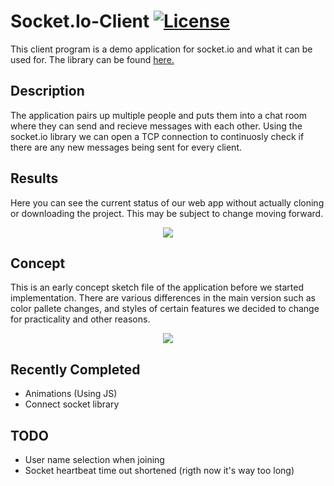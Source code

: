 # Socket.Io-Client [![License](https://img.shields.io/badge/License-Apache%202.0-blue.svg)](https://opensource.org/licenses/Apache-2.0)
This client program is a demo application for socket.io and what it can be used for. The library can be found [here.](https://github.com/socketio/socket.io)

## Description
The application pairs up multiple people and puts them into a chat room where they can send and recieve messages
with each other. Using the socket.io library we can open a TCP connection to continuosly check if there are any new messages being sent for every client.

## Results
Here you can see the current status of our web app without actually cloning or downloading the project. This may be subject to change moving forward.

<p align= "center">
  <img src= "https://i.imgur.com/zI9xnMc.png"/>
</p>


## Concept
This is an early concept sketch file of the application before we started implementation. There are various differences in the main version such as color pallete changes, and styles of certain features we decided to change for practicality and other reasons.

<p align="center">
   <img src="https://i.imgur.com/icepLhp.png"/>
</p>

## Recently Completed
* Animations (Using JS)
* Connect socket library

## TODO
* User name selection when joining
* Socket heartbeat time out shortened (rigth now it's way too long)
